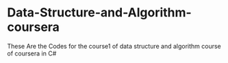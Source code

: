 # Data-Structure-and-Algorithm-coursera
These Are the Codes for the course1 of data structure and algorithm course of coursera in  C#
